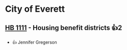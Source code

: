 # City of Everett

## [HB 1111](/bill/2023-24/hb/1111/) - Housing benefit districts 👍2  
* 👍 Jennifer Gregerson